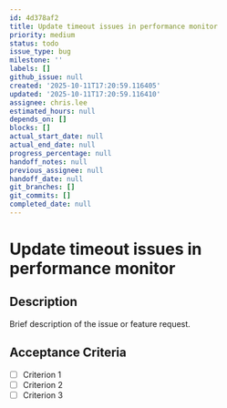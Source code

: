 ```yaml
---
id: 4d378af2
title: Update timeout issues in performance monitor
priority: medium
status: todo
issue_type: bug
milestone: ''
labels: []
github_issue: null
created: '2025-10-11T17:20:59.116405'
updated: '2025-10-11T17:20:59.116410'
assignee: chris.lee
estimated_hours: null
depends_on: []
blocks: []
actual_start_date: null
actual_end_date: null
progress_percentage: null
handoff_notes: null
previous_assignee: null
handoff_date: null
git_branches: []
git_commits: []
completed_date: null
---
```


# Update timeout issues in performance monitor

## Description

Brief description of the issue or feature request.

## Acceptance Criteria

- [ ] Criterion 1
- [ ] Criterion 2
- [ ] Criterion 3